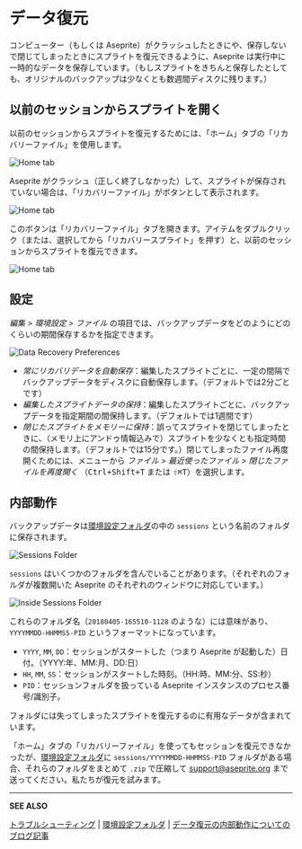 # データ復元

コンピューター（もしくは Aseprite）がクラッシュしたときにや、保存しないで閉じてしまったときにスプライトを復元できるように、Aseprite は実行中に一時的なデータを保存しています。（もしスプライトをきちんと保存したとしても、オリジナルのバックアップは少なくとも数週間ディスクに残ります。）

## 以前のセッションからスプライトを開く

以前のセッションからスプライトを復元するためには、「ホーム」タブの「リカバリーファイル」を使用します。

<p><img src="data-recovery/home-tab.png" alt="Home tab" class="x2" /></p>

Aseprite がクラッシュ（正しく終了しなかった）して、スプライトが保存されていない場合は、「リカバリーファイル」がボタンとして表示されます。

<p><img src="data-recovery/home-tab-after-crash.png" alt="Home tab" class="x2" /></p>

このボタンは「リカバリーファイル」タブを開きます。アイテムをダブルクリック（または、選択してから「リカバリースプライト」を押す）と、以前のセッションからスプライトを復元できます。

<p><img src="data-recovery/recover-files-tab.png" alt="Home tab" class="x2" /></p>

## 設定

*編集 > 環境設定 > ファイル* の項目では、バックアップデータをどのようにどのくらいの期間保存するかを指定できます。

![Data Recovery Preferences](data-recovery/recover-data-preferences.png)

* *常にリカバリデータを自動保存*：編集したスプライトごとに、一定の間隔でバックアップデータをディスクに自動保存します。（デフォルトでは2分ごとです）
* *編集したスプライトデータの保持*：編集したスプライトごとに、バックアップデータを指定期間の間保持します。（デフォルトでは1週間です）
* *閉じたスプライトをメモリーに保持*：誤ってスプライトを閉じてしまったときに、（メモリ上にアンドゥ情報込みで）スプライトを少なくとも指定時間の間保持します。（デフォルトでは15分です。）閉じてしまったファイル再度開くためには、メニューから *ファイル > 最近使ったファイル > 閉じたファイルを再度開く* （<kbd>Ctrl+Shift+T</kbd> または <kbd>⇧⌘T</kbd>）を選択します。

## 内部動作

バックアップデータは[環境設定フォルダ](preferences-folder.md)の中の `sessions` という名前のフォルダに保存されます。

![Sessions Folder](data-recovery/sessions-folder-focused.png)

`sessions` はいくつかのフォルダを含んでいることがあります。（それぞれのフォルダが複数開いた Aseprite のそれぞれのウィンドウに対応しています。）

![Inside Sessions Folder](data-recovery/in-sessions-folder.png)

これらのフォルダ名（`20180405-165510-1128` のような）には意味があり、`YYYYMMDD-HHMMSS-PID` というフォーマットになっています。

* `YYYY`, `MM`, `DD`：セッションがスタートした（つまり Aseprite が起動した）日付。（YYYY:年、MM:月、DD:日）
* `HH`, `MM`, `SS`：セッションがスタートした時刻。（HH:時、MM:分、SS:秒）
* `PID`：セッションフォルダを扱っている Aseprite インスタンスのプロセス番号/識別子。

フォルダには失ってしまったスプライトを復元するのに有用なデータが含まれています。

「ホーム」タブの「リカバリーファイル」を使ってもセッションを復元できなかったが、[環境設定フォルダ](preferences-folder.md)に `sessions/YYYYMMDD-HHMMSS-PID` フォルダがある場合、それらのフォルダをまとめて `.zip` で圧縮して [support@aseprite.org](mailto:support@aseprite.org) まで送ってください。私たちが復元を試みます。

---

**SEE ALSO**

[トラブルシューティング](troubleshooting.md) |
[環境設定フォルダ](preferences-folder.md) |
[データ復元の内部動作についてのブログ記事](https://dev.aseprite.org/2015/06/14/data-recovery/)
